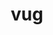 ---
category: 3-letters
denotation: null
name: vug
reference_link: https://www.etymonline.com/word/vug
root_language: null
root_name: null
title: vug
type: free
word_sums:
- respelling: vug
  sum: 'Vug + '
---
